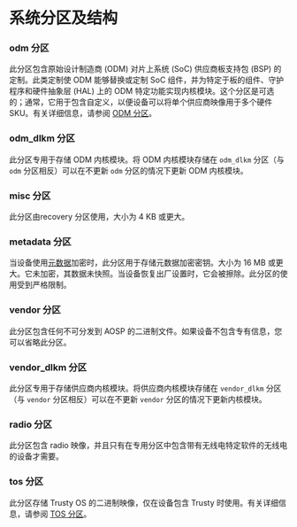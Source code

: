 # 系统分区及结构

### odm 分区

此分区包含原始设计制造商 (ODM) 对片上系统 (SoC) 供应商板支持包 (BSP) 的定制。此类定制使 ODM 能够替换或定制 SoC 组件，并为特定于板的组件、守护程序和硬件抽象层 (HAL) 上的 ODM 特定功能实现内核模块。这个分区是可选的；通常，它用于包含自定义，以便设备可以将单个供应商映像用于多个硬件 SKU。有关详细信息，请参阅 [ODM 分区](https://source.android.com/docs/core/architecture/bootloader/partitions/odm-partitions?hl=zh-cn)。

### odm_dlkm 分区

此分区专用于存储 ODM 内核模块。将 ODM 内核模块存储在 `odm_dlkm` 分区（与 `odm` 分区相反）可以在不更新 `odm` 分区的情况下更新 ODM 内核模块。

### misc 分区

此分区由recovery 分区使用，大小为 4 KB 或更大。

### metadata 分区

当设备使用[元数据](https://source.android.com/docs/security/features/encryption/metadata?hl=zh-cn)加密时，此分区用于存储元数据加密密钥。大小为 16 MB 或更大。它未加密，其数据未快照。当设备恢复出厂设置时，它会被擦除。此分区的使用受到严格限制。

### vendor 分区

此分区包含任何不可分发到 AOSP 的二进制文件。如果设备不包含专有信息，您可以省略此分区。

### vendor_dlkm 分区
此分区专用于存储供应商内核模块。将供应商内核模块存储在 `vendor_dlkm` 分区（与 `vendor` 分区相反）可以在不更新 `vendor` 分区的情况下更新内核模块。

### radio 分区

此分区包含 radio 映像，并且只有在专用分区中包含带有无线电特定软件的无线电的设备才需要。

### tos 分区

此分区存储 Trusty OS 的二进制映像，仅在设备包含 Trusty 时使用。有关详细信息，请参阅 [TOS 分区](https://source.android.com/docs/core/architecture/bootloader/partitions/tos-partitions?hl=zh-cn)。
